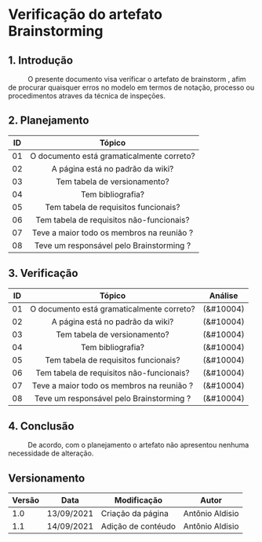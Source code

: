 # Verificação do artefato Brainstorming

## 1. Introdução
<p style="text-indent: 40px; align="justify">
O presente documento visa verificar o artefato de <a herf = "/2021.1-Caixa_Tem/Elicitacao/Tecnicas/brainstorm/">brainstorm </a>, afim de procurar quaisquer erros no modelo em termos de notação, processo ou procedimentos atraves da técnica de inspeçōes.
</p>

## 2. Planejamento 

<center>

| ID| Tópico |
|:--:|:--:|
| 01 | O documento está gramaticalmente correto? |
| 02 | A página está no padrão da wiki? |
| 03 | Tem tabela de versionamento? |
| 04 | Tem bibliografia? |
| 05 | Tem tabela de requisitos funcionais? | 
| 06 | Tem tabela de requisitos não-funcionais? | 
| 07 | Teve a maior todo os membros na reunião ? |
| 08 | Teve um responsável pelo Brainstorming ? |

</center>

## 3. Verificação

<center>

| ID| Tópico |  Análise |
|:--:|:--:| :--:|
| 01 | O documento está gramaticalmente correto? | (&#10004) | 
| 02 | A página está no padrão da wiki? | (&#10004) | 
| 03 | Tem tabela de versionamento? | (&#10004) | 
| 04 | Tem bibliografia? | (&#10004) | 
| 05 | Tem tabela de requisitos funcionais? | (&#10004) | 
| 06 | Tem tabela de requisitos não-funcionais? | (&#10004) | 
| 07 | Teve a maior todo os membros na reunião ? |(&#10004) | 
| 08 | Teve um responsável pelo Brainstorming ? |(&#10004) | 

</center>

## 4. Conclusão
<p style="text-indent: 40px; align="justify">
De acordo, com o planejamento o artefato não apresentou nenhuma necessidade de alteração.
</p>


## Versionamento
<center>

| Versão | Data | Modificação | Autor |
|--|--|--|--|
| 1.0 | 13/09/2021 | Criação da página | Antônio Aldisio |
| 1.1 | 14/09/2021 | Adição de contéudo | Antônio Aldisio |
</center>